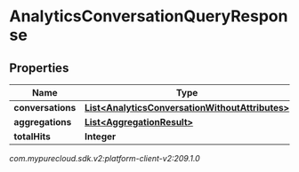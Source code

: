 # AnalyticsConversationQueryResponse


## Properties

| Name | Type | Description | Notes |
| ------------ | ------------- | ------------- | ------------- |
| **conversations** | [**List&lt;AnalyticsConversationWithoutAttributes&gt;**](AnalyticsConversationWithoutAttributes) |  |  [optional] |
| **aggregations** | [**List&lt;AggregationResult&gt;**](AggregationResult) |  |  [optional] |
| **totalHits** | **Integer** |  |  [optional] |




_com.mypurecloud.sdk.v2:platform-client-v2:209.1.0_
